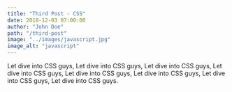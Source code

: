 ```yaml
---
title: "Third Post - CSS"
date: 2018-12-03 07:00:00
author: "John Doe"
path: "/third-post"
image: "../images/javascript.jpg"
image_alt: "javascript"
---
```


Let dive into CSS guys, Let dive into CSS guys, Let dive into CSS guys, Let dive into CSS guys, Let dive into CSS guys, Let dive into CSS guys, Let dive into CSS guys, Let dive into CSS guys.

